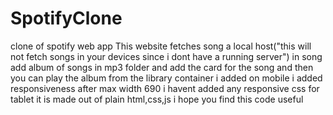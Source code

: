 # SpotifyClone
clone of spotify web app
This website fetches song a local host("this will not fetch songs in your devices since i dont have a running server") in song add album of songs in mp3 folder and add the card for the song and then you can play the album from the library container i added 
on mobile i added responsiveness after max width 690 i havent added any responsive css for tablet 
it is made out of plain html,css,js
i hope you find this code useful
